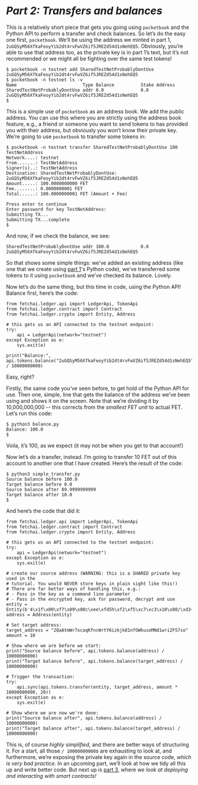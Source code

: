 # *Part 2: Transfers and balances*

This is a relatively short piece that gets you going using `pocketbook` and the Python API to perform a transfer and check balances. So let’s do the easy one first, `pocketbook`. We’ll be using the address we minted in part 1, `2uGQSyM56XfkaFeoyYib2dt4rvFwVZ6if5JREZd54d1sNehEQ5`. Obviously, you’re able to use that address too, as the private key is in part 1’s text, but it’s not recommended or we might all be fighting over the same test tokens!
```
$ pocketbook -n testnet add SharedTestNetProbablyDontUse 2uGQSyM56XfkaFeoyYib2dt4rvFwVZ6if5JREZd54d1sNehEQ5
$ pocketbook -n testnet ls -v
Name                         Type Balance          Stake Address                                            
SharedTestNetProbablyDontUse addr 0.0              0.0   2uGQSyM56XfkaFeoyYib2dt4rvFwVZ6if5JREZd54d1sNehEQ5 
$ 
```
This is a simple use of `pocketbook` as an address book. We add the public address. You can use this where you are strictly using the address book feature, e.g., a friend or someone you want to send tokens to has provided you with their address, but obviously you won’t know their private key. We’re going to use `pocketbook` to transfer some tokens in:
```
$ pocketbook -n testnet transfer SharedTestNetProbablyDontUse 100 TestNetAddress
Network....: testnet
From.......: TestNetAddress
Signer(s)..: TestNetAddress
Destination: SharedTestNetProbablyDontUse: 2uGQSyM56XfkaFeoyYib2dt4rvFwVZ6if5JREZd54d1sNehEQ5
Amount.....: 100.0000000000 FET
Fee........: 0.0000000001 FET
Total......: 100.0000000001 FET (Amount + Fee)

Press enter to continue
Enter password for key TestNetAddress: 
Submitting TX...
Submitting TX...complete
$ 
```
And now, if we check the balance, we see:
```
SharedTestNetProbablyDontUse addr 100.0            0.0   2uGQSyM56XfkaFeoyYib2dt4rvFwVZ6if5JREZd54d1sNehEQ5
```
So that shows some simple things: we’ve added an existing address (like one that we create using [part 1](../walkthrough/creating-addresses.md)'s Python code), we’ve transferred some tokens to it using `pocketbook` and we’ve checked its balance. Lovely.

Now let’s do the same thing, but this time in code, using the Python API! Balance first, here’s the code:
```
from fetchai.ledger.api import LedgerApi, TokenApi
from fetchai.ledger.contract import Contract
from fetchai.ledger.crypto import Entity, Address

# this gets us an API connected to the testnet endpoint:
try:
	api = LedgerApi(network="testnet")
except Exception as e:
	sys.exit(e)
	
print("Balance:", api.tokens.balance("2uGQSyM56XfkaFeoyYib2dt4rvFwVZ6if5JREZd54d1sNehEQ5") / 10000000000)
```
Easy, right?

Firstly, the same code you’ve seen before, to get hold of the Python API for use. Then one, simple, line that gets the balance of the address we’ve been using and shows it on the screen. Note that we’re dividing it by 10,000,000,000 -- this corrects from the _smallest FET unit_ to actual FET. Let’s run this code:
```
$ python3 balance.py
Balance: 100.0
$ 
```
Voila, it’s 100, as we expect (it may not be when you get to that account!)

Now let’s do a transfer, instead. I’m going to transfer 10 FET out of this account to another one that I have created. Here’s the result of the code:
```
$ python3 simple_transfer.py
Source balance before 100.0
Target balance before 0.0
Source balance after 89.9999999999
Target balance after 10.0
$ 
```
And here’s the code that did it:
```
from fetchai.ledger.api import LedgerApi, TokenApi
from fetchai.ledger.contract import Contract
from fetchai.ledger.crypto import Entity, Address

# this gets us an API connected to the testnet endpoint:
try:
	api = LedgerApi(network="testnet")
except Exception as e:
	sys.exit(e)
	
# create our source address (WARNING: this is a SHARED private key used in the 
# tutorial. You would NEVER store keys in plain sight like this!)
# There are far better ways of handling this, e.g.:
# - Pass in the key as a command line parameter
# - Pass in the encrypted key, ask for password, decrypt and use
entity = Entity(b'4\x1f\x00\xf7\x89\x00c\xee\xfd5h\xf2\xf5\xc7\xc3\x10\x80/\xd3+:\x15\xa1\x11\xac\x0f\xbf\xb4\xa6\\\xe0{')
address = Address(entity)

# Set target address:
target_address = "2QaAtmWr7xcaqKfncWrtY6izkjk81nfGWkusoMNd1wri2FS7so"
amount = 10
	
# Show where we are before we start:
print("Source balance before", api.tokens.balance(address) / 10000000000)
print("Target balance before", api.tokens.balance(target_address) / 10000000000)

# Trigger the transaction:
try:
	api.sync(api.tokens.transfer(entity, target_address, amount * 10000000000, 20))
except Exception as e:
	sys.exit(e)

# Show where we are now we're done:
print("Source balance after", api.tokens.balance(address) / 10000000000)
print("Target balance after", api.tokens.balance(target_address) / 10000000000)
```
This is, of course *highly simplified*, and there are better ways of structuring it. For a start, all those `/ 10000000000`s are exhausting to look at, and furthermore, we’re exposing the private key again in the source code, *which is very bad practice*. In an upcoming part, we’ll look at how we tidy all this up and write better code. But next up is [part 3](../walkthrough/smart-contracts.md), where *we look at deploying and interacting with smart contracts!*

